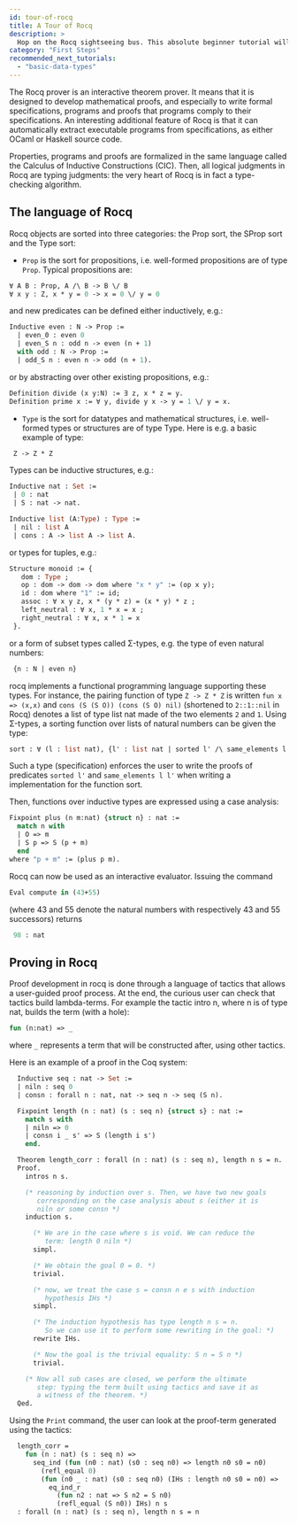 ```yaml
---
id: tour-of-rocq
title: A Tour of Rocq
description: >
  Hop on the Rocq sightseeing bus. This absolute beginner tutorial will drive you through the marvels and wonders of the Rocq prover. 
category: "First Steps"
recommended_next_tutorials:
  - "basic-data-types"
---
```



The Rocq prover is an interactive theorem prover. It means that it is designed to develop mathematical proofs, and especially to write formal specifications, programs and proofs that programs comply to their specifications. An interesting additional feature of Rocq is that it can automatically extract executable programs from specifications, as either OCaml or Haskell source code.

Properties, programs and proofs are formalized in the same language called the Calculus of Inductive Constructions (CIC). Then, all logical judgments in Rocq are typing judgments: the very heart of Rocq is in fact a type-checking algorithm.

## The language of Rocq

Rocq objects are sorted into three categories: the Prop sort, the SProp sort and the Type sort:


- `Prop` is the sort for propositions, i.e. well-formed propositions are of type `Prop`. Typical propositions are:

```ocaml
∀ A B : Prop, A /\ B -> B \/ B
∀ x y : Z, x * y = 0 -> x = 0 \/ y = 0
```

and new predicates can be defined either inductively, e.g.:

```ocaml
Inductive even : N -> Prop :=
  | even_0 : even 0
  | even_S n : odd n -> even (n + 1)
  with odd : N -> Prop :=
  | odd_S n : even n -> odd (n + 1).
```

or by abstracting over other existing propositions, e.g.:

```ocaml
Definition divide (x y:N) := ∃ z, x * z = y.
Definition prime x := ∀ y, divide y x -> y = 1 \/ y = x.
```

- `Type` is the sort for datatypes and mathematical structures, i.e. well-formed types or structures are of type Type. Here is e.g. a basic example of type:

```ocaml
 Z -> Z * Z
 ```

 Types can be inductive structures, e.g.:

 ```ocaml
Inductive nat : Set :=
  | 0 : nat
  | S : nat -> nat.

Inductive list (A:Type) : Type :=
  | nil : list A
  | cons : A -> list A -> list A.
 ```

 or types for tuples, e.g.:

 ```ocaml
Structure monoid := { 
    dom : Type ; 
    op : dom -> dom -> dom where "x * y" := (op x y); 
    id : dom where "1" := id; 
    assoc : ∀ x y z, x * (y * z) = (x * y) * z ; 
    left_neutral : ∀ x, 1 * x = x ;
    right_neutral : ∀ x, x * 1 = x 
  }.
 ```

 or a form of subset types called Σ-types, e.g. the type of even natural numbers:

```ocaml
 {n : N | even n}
```

rocq implements a functional programming language supporting these types. For instance, the pairing function of type `Z -> Z * Z` is written `fun x => (x,x)` and `cons (S (S O)) (cons (S O) nil)` (shortened to `2::1::nil` in Rocq) denotes a list of type list nat made of the two elements `2` and `1`.
Using Σ-types, a sorting function over lists of natural numbers can be given the type:
```ocaml
sort : ∀ (l : list nat), {l' : list nat | sorted l' /\ same_elements l l'}
```

Such a type (specification) enforces the user to write the proofs of predicates `sorted l'` and `same_elements l l'` when writing a implementation for the function sort.

Then, functions over inductive types are expressed using a case analysis:

```ocaml
Fixpoint plus (n m:nat) {struct n} : nat :=
  match n with
  | O => m
  | S p => S (p + m)
  end
where "p + m" := (plus p m).
```

Rocq can now be used as an interactive evaluator. Issuing the command

```ocaml
Eval compute in (43+55)
```

(where 43 and 55 denote the natural numbers with respectively 43 and 55 successors) returns

```ocaml
 98 : nat
 ```

 ## Proving in Rocq

Proof development in rocq is done through a language of tactics that allows a user-guided proof process. At the end, the curious user can check that tactics build lambda-terms. For example the tactic intro n, where n is of type nat, builds the term (with a hole):

```ocaml
fun (n:nat) => _ 
```

where `_` represents a term that will be constructed after, using other tactics.

Here is an example of a proof in the Coq system:

```ocaml
  Inductive seq : nat -> Set :=
  | niln : seq 0
  | consn : forall n : nat, nat -> seq n -> seq (S n).

  Fixpoint length (n : nat) (s : seq n) {struct s} : nat := 
    match s with
    | niln => 0
    | consn i _ s' => S (length i s')
    end.

  Theorem length_corr : forall (n : nat) (s : seq n), length n s = n.
  Proof.
    intros n s.

    (* reasoning by induction over s. Then, we have two new goals
       corresponding on the case analysis about s (either it is 
       niln or some consn *)
    induction s.

      (* We are in the case where s is void. We can reduce the 
         term: length 0 niln *)
      simpl. 

      (* We obtain the goal 0 = 0. *)
      trivial.

      (* now, we treat the case s = consn n e s with induction 
         hypothesis IHs *)
      simpl. 

      (* The induction hypothesis has type length n s = n. 
         So we can use it to perform some rewriting in the goal: *)
      rewrite IHs. 

      (* Now the goal is the trivial equality: S n = S n *)
      trivial.

    (* Now all sub cases are closed, we perform the ultimate
       step: typing the term built using tactics and save it as
       a witness of the theorem. *)
  Qed.	  
```

Using the `Print` command, the user can look at the proof-term generated using the tactics:
```ocaml
  length_corr =
    fun (n : nat) (s : seq n) =>
      seq_ind (fun (n0 : nat) (s0 : seq n0) => length n0 s0 = n0) 
        (refl_equal 0)
        (fun (n0 _ : nat) (s0 : seq n0) (IHs : length n0 s0 = n0) =>
          eq_ind_r 
            (fun n2 : nat => S n2 = S n0) 
            (refl_equal (S n0)) IHs) n s
  : forall (n : nat) (s : seq n), length n s = n
```